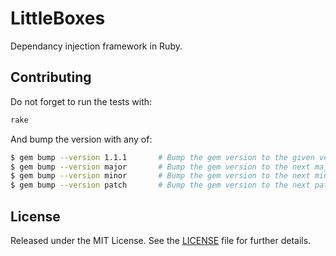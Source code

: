 # LittleBoxes

Dependancy injection framework in Ruby.


## Contributing

Do not forget to run the tests with:

```bash
rake
```

And bump the version with any of:

```bash
$ gem bump --version 1.1.1       # Bump the gem version to the given version number
$ gem bump --version major       # Bump the gem version to the next major level (e.g. 0.0.1 to 1.0.0)
$ gem bump --version minor       # Bump the gem version to the next minor level (e.g. 0.0.1 to 0.1.0)
$ gem bump --version patch       # Bump the gem version to the next patch level (e.g. 0.0.1 to 0.0.2)
```


## License

Released under the MIT License.
See the [LICENSE](LICENSE.txt) file for further details.

